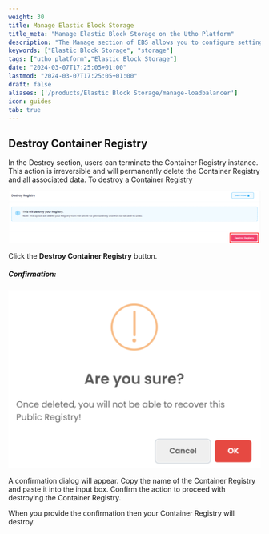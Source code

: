 ```yaml
---
weight: 30
title: Manage Elastic Block Storage
title_meta: "Manage Elastic Block Storage on the Utho Platform"
description: "The Manage section of EBS allows you to configure settings, resize volumes, attach or detach them from instances, and destroy volumes when no longer needed."
keywords: ["Elastic Block Storage", "storage"]
tags: ["utho platform","Elastic Block Storage"]
date: "2024-03-07T17:25:05+01:00"
lastmod: "2024-03-07T17:25:05+01:00"
draft: false 
aliases: ['/products/Elastic Block Storage/manage-loadbalancer']
icon: guides
tab: true
---
```

## Destroy Container Registry

In the Destroy section, users can terminate the Container Registry instance. This action is irreversible and will permanently delete the Container Registry and all associated data. To destroy a Container Registry

![1743764704366](image/index/1743764704366.png)

Click the **Destroy Container Registry** button.

##### **Confirmation:**

![1743764735176](image/index/1743764735176.png)

A confirmation dialog will appear. Copy the name of the Container Registry and paste it into the input box. Confirm the action to proceed with destroying the Container Registry.

When you provide the confirmation then your Container Registry will destroy.
